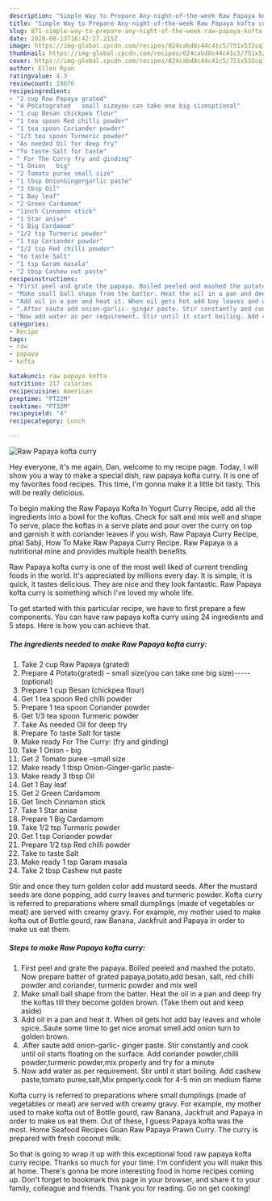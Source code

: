 ```yaml
---
description: "Simple Way to Prepare Any-night-of-the-week Raw Papaya kofta curry"
title: "Simple Way to Prepare Any-night-of-the-week Raw Papaya kofta curry"
slug: 871-simple-way-to-prepare-any-night-of-the-week-raw-papaya-kofta-curry
date: 2020-08-13T16:42:27.215Z
image: https://img-global.cpcdn.com/recipes/024cabd8c44c41c5/751x532cq70/raw-papaya-kofta-curry-recipe-main-photo.jpg
thumbnail: https://img-global.cpcdn.com/recipes/024cabd8c44c41c5/751x532cq70/raw-papaya-kofta-curry-recipe-main-photo.jpg
cover: https://img-global.cpcdn.com/recipes/024cabd8c44c41c5/751x532cq70/raw-papaya-kofta-curry-recipe-main-photo.jpg
author: Ellen Ryan
ratingvalue: 4.3
reviewcount: 19876
recipeingredient:
- "2 cup Raw Papaya grated"
- "4 Potatograted   small sizeyou can take one big sizeoptional"
- "1 cup Besan chickpea flour"
- "1 tea spoon Red chilli powder"
- "1 tea spoon Coriander powder"
- "1/3 tea spoon Turmeric powder"
- "As needed Oil for deep fry"
- "To taste Salt for taste"
- " For The Curry fry and ginding"
- "1 Onion   big"
- "2 Tomato puree small size"
- "1 tbsp OnionGingergarlic paste"
- "3 tbsp Oil"
- "1 Bay leaf"
- "2 Green Cardamom"
- "1inch Cinnamon stick"
- "1 Star anise"
- "1 Big Cardamom"
- "1/2 tsp Turmeric powder"
- "1 tsp Coriander powder"
- "1/2 tsp Red chilli powder"
- "to taste Salt"
- "1 tsp Garam masala"
- "2 tbsp Cashew nut paste"
recipeinstructions:
- "First peel and grate the papaya. Boiled peeled and mashed the potato. Now prepare batter of grated papaya,potato,add besan, salt, red chilli powder and coriander, turmeric powder and mix well"
- "Make small ball shape from the batter. Heat the oil in a pan and deep fry the koftas till they become golden brown. (Take them out and keep aside)"
- "Add oil in a pan and heat it. When oil gets hot add bay leaves and whole spice..Saute some time to get nice aromat smell.add onion turn to golden brown."
- ".After saute add onion-garlic- ginger paste. Stir constantly and cook until oil starts floating on the surface. Add coriander powder,chilli powder,turmeric powder,mix properly and fry for a minute"
- "Now add water as per requirement. Stir until it start boiling. Add cashew paste,tomato puree,salt,Mix properly.cook for 4-5 min on medium flame"
categories:
- Recipe
tags:
- raw
- papaya
- kofta

katakunci: raw papaya kofta 
nutrition: 217 calories
recipecuisine: American
preptime: "PT22M"
cooktime: "PT32M"
recipeyield: "4"
recipecategory: Lunch

---
```



![Raw Papaya kofta curry](https://img-global.cpcdn.com/recipes/024cabd8c44c41c5/751x532cq70/raw-papaya-kofta-curry-recipe-main-photo.jpg)

Hey everyone, it's me again, Dan, welcome to my recipe page. Today, I will show you a way to make a special dish, raw papaya kofta curry. It is one of my favorites food recipes. This time, I'm gonna make it a little bit tasty. This will be really delicious.

To begin making the Raw Papaya Kofta In Yogurt Curry Recipe, add all the ingredients into a bowl for the koftas. Check for salt and mix well and shape To serve, place the koftas in a serve plate and pour over the curry on top and garnish it with coriander leaves if you wish. Raw Papaya Curry Recipe, phal Sabji, How To Make Raw Papaya Curry Recipe. Raw Papaya is a nutritional mine and provides multiple health benefits.

Raw Papaya kofta curry is one of the most well liked of current trending foods in the world. It's appreciated by millions every day. It is simple, it is quick, it tastes delicious. They are nice and they look fantastic. Raw Papaya kofta curry is something which I've loved my whole life.


To get started with this particular recipe, we have to first prepare a few components. You can have raw papaya kofta curry using 24 ingredients and 5 steps. Here is how you can achieve that.

<!--inarticleads1-->

##### The ingredients needed to make Raw Papaya kofta curry:

1. Take 2 cup Raw Papaya (grated)
1. Prepare 4 Potato(grated) –  small size(you can take one big size)-----(optional)
1. Prepare 1 cup Besan (chickpea flour)
1. Get 1 tea spoon Red chilli powder
1. Prepare 1 tea spoon Coriander powder
1. Get 1/3 tea spoon Turmeric powder
1. Take As needed Oil for deep fry
1. Prepare To taste Salt for taste
1. Make ready  For The Curry: (fry and ginding)
1. Take 1 Onion -  big
1. Get 2 Tomato puree –small size
1. Make ready 1 tbsp Onion-Ginger-garlic paste-
1. Make ready 3 tbsp Oil
1. Get 1 Bay leaf
1. Get 2 Green Cardamom
1. Get 1inch Cinnamon stick
1. Take 1 Star anise
1. Prepare 1 Big Cardamom
1. Take 1/2 tsp Turmeric powder
1. Get 1 tsp Coriander powder
1. Prepare 1/2 tsp Red chilli powder
1. Take to taste Salt
1. Make ready 1 tsp Garam masala
1. Take 2 tbsp Cashew nut paste


Stir and once they turn golden color add mustard seeds. After the mustard seeds are done popping, add curry leaves and turmeric powder. Kofta curry is referred to preparations where small dumplings (made of vegetables or meat) are served with creamy gravy. For example, my mother used to make kofta out of Bottle gourd, raw Banana, Jackfruit and Papaya in order to make us eat them. 

<!--inarticleads2-->

##### Steps to make Raw Papaya kofta curry:

1. First peel and grate the papaya. Boiled peeled and mashed the potato. Now prepare batter of grated papaya,potato,add besan, salt, red chilli powder and coriander, turmeric powder and mix well
1. Make small ball shape from the batter. Heat the oil in a pan and deep fry the koftas till they become golden brown. (Take them out and keep aside)
1. Add oil in a pan and heat it. When oil gets hot add bay leaves and whole spice..Saute some time to get nice aromat smell.add onion turn to golden brown.
1. .After saute add onion-garlic- ginger paste. Stir constantly and cook until oil starts floating on the surface. Add coriander powder,chilli powder,turmeric powder,mix properly and fry for a minute
1. Now add water as per requirement. Stir until it start boiling. Add cashew paste,tomato puree,salt,Mix properly.cook for 4-5 min on medium flame


Kofta curry is referred to preparations where small dumplings (made of vegetables or meat) are served with creamy gravy. For example, my mother used to make kofta out of Bottle gourd, raw Banana, Jackfruit and Papaya in order to make us eat them. Out of these, I guess Papaya kofta was the most. Home Seafood Recipes Goan Raw Papaya Prawn Curry. The curry is prepared with fresh coconut milk. 

So that is going to wrap it up with this exceptional food raw papaya kofta curry recipe. Thanks so much for your time. I'm confident you will make this at home. There's gonna be more interesting food in home recipes coming up. Don't forget to bookmark this page in your browser, and share it to your family, colleague and friends. Thank you for reading. Go on get cooking!
